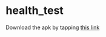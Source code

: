 # health_test

Download the apk by tapping [this link](https://github.com/Darthwimp/health_test/releases/download/beta/app-release.apk)
